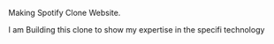 Making Spotify Clone Website.

I am Building this clone to show my expertise in the specifi technology
